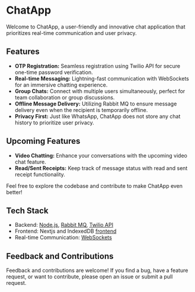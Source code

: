 # ChatApp

Welcome to ChatApp, a user-friendly and innovative chat application that prioritizes real-time communication and user privacy.

## Features

- **OTP Registration:** Seamless registration using Twilio API for secure one-time password verification.
- **Real-time Messaging:** Lightning-fast communication with WebSockets for an immersive chatting experience.
- **Group Chats:** Connect with multiple users simultaneously, perfect for team collaboration or group discussions.
- **Offline Message Delivery:** Utilizing Rabbit MQ to ensure message delivery even when the recipient is temporarily offline.
- **Privacy First:** Just like WhatsApp, ChatApp does not store any chat history to prioritize user privacy.

## Upcoming Features

- **Video Chatting:** Enhance your conversations with the upcoming video chat feature.
- **Read/Sent Receipts:** Keep track of message status with read and sent receipt functionality.


Feel free to explore the codebase and contribute to make ChatApp even better!

## Tech Stack


- Backend: [Node.js](https://nodejs.org/), [Rabbit MQ](https://www.rabbitmq.com/), [Twilio API](https://www.twilio.com/docs/usage/api)
- Frontend: Nextjs and IndexedDB [frontend](https://github.com/Lavesh-Saluja/Chat-application-client)
- Real-time Communication: [WebSockets](https://developer.mozilla.org/en-US/docs/Web/API/WebSockets_API)

## Feedback and Contributions

Feedback and contributions are welcome! If you find a bug, have a feature request, or want to contribute, please open an issue or submit a pull request.





